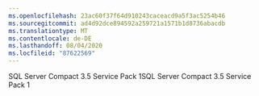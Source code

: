 ```yaml
---
ms.openlocfilehash: 23ac60f37f64d910243caceacd9a5f3ac5254b46
ms.sourcegitcommit: ad4d92dce894592a259721a1571b1d8736abacdb
ms.translationtype: MT
ms.contentlocale: de-DE
ms.lasthandoff: 08/04/2020
ms.locfileid: "87622569"
---
```

<span data-ttu-id="a14d1-101">SQL Server Compact 3.5 Service Pack 1</span><span class="sxs-lookup"><span data-stu-id="a14d1-101">SQL Server Compact 3.5 Service Pack 1</span></span>
